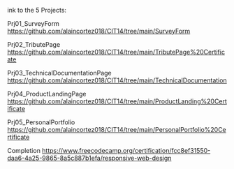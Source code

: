 ink to the 5 Projects:

Prj01_SurveyForm https://github.com/alaincortez018/CIT14/tree/main/SurveyForm

Prj02_TributePage https://github.com/alaincortez018/CIT14/tree/main/TributePage%20Certificate

Prj03_TechnicalDocumentationPage https://github.com/alaincortez018/CIT14/tree/main/TechnicalDocumentation

Prj04_ProductLandingPage https://github.com/alaincortez018/CIT14/tree/main/ProductLanding%20Certificate

Prj05_PersonalPortfolio https://github.com/alaincortez018/CIT14/tree/main/PersonalPortfolio%20Certificate

Completion https://www.freecodecamp.org/certification/fcc8ef31550-daa6-4a25-9865-8a5c887b1efa/responsive-web-design

